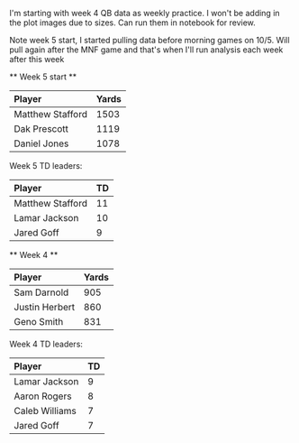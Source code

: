 I'm starting with week 4 QB data as weekly practice. I won't be adding in the plot images due to sizes.  Can run them in notebook for review.

Note week 5 start, I started pulling data before morning games on 10/5.  Will pull again after the MNF game and that's when I'll run analysis each week after this week

** Week 5 start **

| Player | Yards |
|:------ |:------|
| Matthew Stafford| 1503 |
| Dak Prescott| 1119 | 
| Daniel Jones| 1078 | 

Week 5 TD leaders:

| Player | TD |
|:------ |:------|
| Matthew Stafford| 11 |
| Lamar Jackson| 10 | 
| Jared Goff | 9 | 


** Week 4 **

| Player | Yards |
|:------ |:------|
| Sam Darnold | 905 |
| Justin Herbert | 860 | 
| Geno Smith| 831 | 

Week 4 TD leaders:

| Player | TD |
|:------ |:------|
| Lamar Jackson| 9 |
| Aaron Rogers| 8 | 
| Caleb Williams| 7 | 
| Jared Goff | 7 | 


